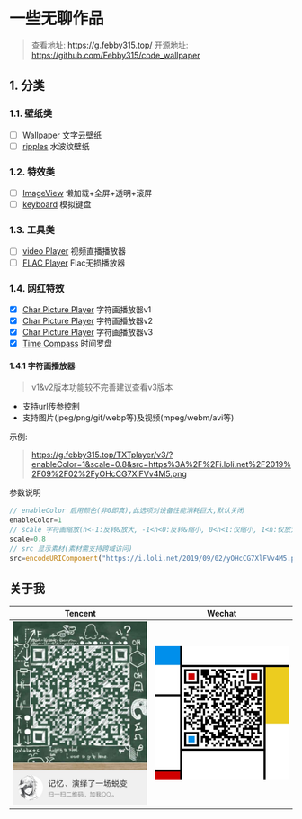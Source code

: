 # 一些无聊作品

> 查看地址: <https://g.febby315.top/>
> 开源地址: <https://github.com/Febby315/code_wallpaper>

## 1. 分类

### 1.1. 壁纸类

- [ ] [Wallpaper](./wallpaper1/) 文字云壁纸
- [ ] [ripples](./ripples/) 水波纹壁纸

### 1.2. 特效类

- [ ] [ImageView](./ImageView/) 懒加载+全屏+透明+滚屏
- [ ] [keyboard](./keyboard/) 模拟键盘

### 1.3. 工具类

- [ ] [video Player](./player/index.html) 视频直播播放器
- [ ] [FLAC Player](./player/music.html) Flac无损播放器

### 1.4. 网红特效

- [x] [Char Picture Player](./TXTplayer/) 字符画播放器v1
- [x] [Char Picture Player](./TXTplayer/v2.html) 字符画播放器v2
- [x] [Char Picture Player](./TXTplayer/v3/index.html) 字符画播放器v3
- [x] [Time Compass](./date/) 时间罗盘

#### 1.4.1 字符画播放器

> v1&v2版本功能较不完善建议查看v3版本

- 支持url传参控制
- 支持图片(jpeg/png/gif/webp等)及视频(mpeg/webm/avi等)
  
示例:
> <https://g.febby315.top/TXTplayer/v3/?enableColor=1&scale=0.8&src=https%3A%2F%2Fi.loli.net%2F2019%2F09%2F02%2FyOHcCG7XlFVv4M5.png>

参数说明

``` js
// enableColor 启用颜色(非0即真),此选项对设备性能消耗巨大,默认关闭
enableColor=1
// scale 字符画缩放(n<-1:反转&放大, -1<n<0:反转&缩小, 0<n<1:仅缩小, 1<n:仅放大)
scale=0.8
// src 显示素材(素材需支持跨域访问)
src=encodeURIComponent("https://i.loli.net/2019/09/02/yOHcCG7XlFVv4M5.png")
```

## 关于我

|Tencent|Wechat|
|:-:|:-:|
|<img src="./static/QQ.jpg" width="250">|<img src="./static/WX.jpg" width="250">|
